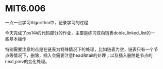 # MIT6.006
一点一点学习Algorithm中，记录学习的过程

今天完成了ps1中的代码部分的作业，主要是练习双向链表doble_linked_list的一些基本操作

特别需要注意的点是在链表为特殊情况下的处理，比如链表为空，链表只有一个节点等情况下，删除，插入会需要注意head和tail的处理；以及插入删除是节点的next,prev的变化处理。
